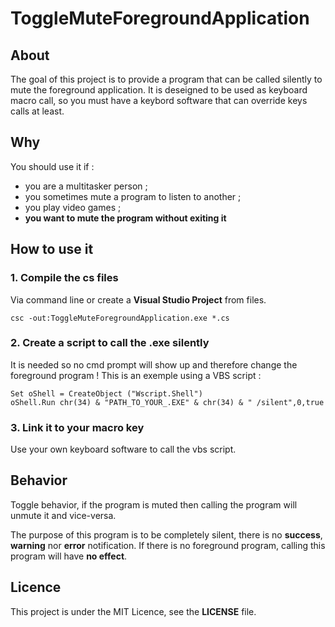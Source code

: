 # ToggleMuteForegroundApplication

## About

The goal of this project is to provide a program that can be called silently to mute the foreground application.
It is deseigned to be used as keyboard macro call, so you must have a keybord software that can override keys calls at least.

## Why

You should use it if :

* you are a multitasker person ;
* you sometimes mute a program to listen to another ;
* you play video games ;
* **you want to mute the program without exiting it**

## How to use it

### 1. Compile the cs files

Via command line or create a **Visual Studio Project** from files.

```shell
csc -out:ToggleMuteForegroundApplication.exe *.cs
```

### 2. Create a script to call the .exe silently

It is needed so no cmd prompt will show up and therefore change the foreground program !
This is an exemple using a VBS script :

```VBS
Set oShell = CreateObject ("Wscript.Shell")
oShell.Run chr(34) & "PATH_TO_YOUR_.EXE" & chr(34) & " /silent",0,true
```

### 3. Link it to your macro key

Use your own keyboard software to call the vbs script.

## Behavior

Toggle behavior, if the program is muted then calling the program will unmute it and vice-versa.

The purpose of this program is to be completely silent, there is no **success**, **warning** nor **error** notification.
If there is no foreground program, calling this program will have __no effect__.

## Licence

This project is under the MIT Licence, see the **LICENSE** file.
